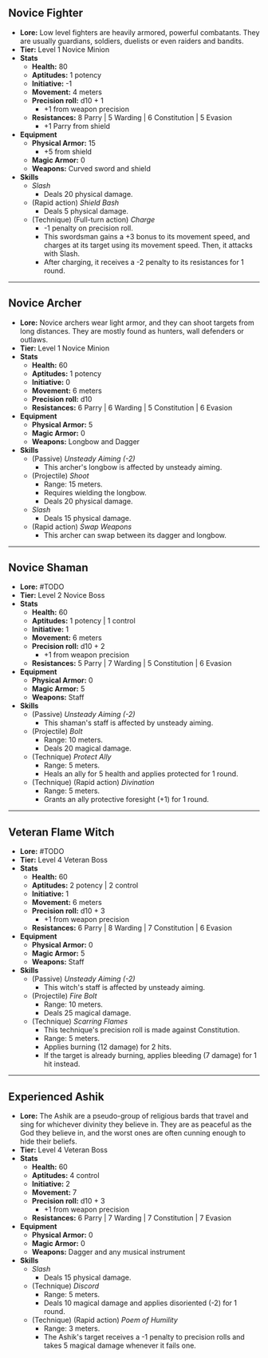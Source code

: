 ## Novice Fighter
+ **Lore:** Low level fighters are heavily armored, powerful combatants. They are usually guardians, soldiers, duelists or even raiders and bandits. 
+ **Tier:** Level 1 Novice Minion
+ **Stats**
	+ **Health:** 80
	+ **Aptitudes:** 1 potency
	+ **Initiative:** -1
	+ **Movement:** 4 meters
	+ **Precision roll:** d10 + 1
		+ +1 from weapon precision
	+ **Resistances:** 8 Parry | 5 Warding | 6 Constitution | 5 Evasion
		+ +1 Parry from shield
+ **Equipment**
	+ **Physical Armor:** 15
		+ +5 from shield
	+ **Magic Armor:** 0
	+ **Weapons:** Curved sword and shield
+ **Skills**
	+ *Slash*
		+ Deals 20 physical damage.
	+ (Rapid action) *Shield Bash*
		+ Deals 5 physical damage.
	+ (Technique) (Full-turn action) *Charge*
		+ -1 penalty on precision roll.
		+ This swordsman gains a +3 bonus to its movement speed, and charges at its target using its movement speed. Then, it attacks with Slash.
		+ After charging, it receives a -2 penalty to its resistances for 1 round.

---
## Novice Archer
+ **Lore:** Novice archers wear light armor, and they can shoot targets from long distances. They are mostly found as hunters, wall defenders or outlaws.
+ **Tier:** Level 1 Novice Minion
+ **Stats**
	+ **Health:** 60
	+ **Aptitudes:** 1 potency
	+ **Initiative:** 0
	+ **Movement:** 6 meters
	+ **Precision roll:** d10
	+ **Resistances:** 6 Parry | 6 Warding | 5 Constitution | 6 Evasion
+ **Equipment**
	+ **Physical Armor:** 5
	+ **Magic Armor:** 0
	+ **Weapons:** Longbow and Dagger
+ **Skills**
	+ (Passive) *Unsteady Aiming (-2)* 
		+ This archer's longbow is affected by unsteady aiming.
	+ (Projectile) *Shoot*
		+ Range: 15 meters.
		+ Requires wielding the longbow.
		+ Deals 20 physical damage.
	+ *Slash*
		+ Deals 15 physical damage.
	+ (Rapid action) *Swap Weapons*
		+ This archer can swap between its dagger and longbow.

---
## Novice Shaman
+ **Lore:** #TODO 
+ **Tier:** Level 2 Novice Boss
+ **Stats**
	+ **Health:** 60
	+ **Aptitudes:** 1 potency | 1 control
	+ **Initiative:** 1
	+ **Movement:** 6 meters
	+ **Precision roll:** d10 + 2 
		+ +1 from weapon precision
	+ **Resistances:** 5 Parry | 7 Warding | 5 Constitution | 6 Evasion
+ **Equipment**
	+ **Physical Armor:** 0
	+ **Magic Armor:** 5
	+ **Weapons:** Staff
+ **Skills**
	+ (Passive) *Unsteady Aiming (-2)* 
		+ This shaman's staff is affected by unsteady aiming.
	+ (Projectile) *Bolt*
		+ Range: 10 meters.
		+ Deals 20 magical damage. 
	+ (Technique) *Protect Ally*
		+ Range: 5 meters.
		+ Heals an ally for 5 health and applies protected for 1 round.
	+ (Technique) (Rapid action) *Divination*
		+ Range: 5 meters.
		+ Grants an ally protective foresight (+1) for 1 round.

---
## Veteran Flame Witch
+ **Lore:** #TODO 
+ **Tier:** Level 4 Veteran Boss
+ **Stats**
	+ **Health:** 60
	+ **Aptitudes:** 2 potency | 2 control 
	+ **Initiative:** 1
	+ **Movement:** 6 meters
	+ **Precision roll:** d10 + 3
		+ +1 from weapon precision
	+ **Resistances:** 6 Parry | 8 Warding | 7 Constitution | 6 Evasion
+ **Equipment**
	+ **Physical Armor:** 0
	+ **Magic Armor:** 5
	+ **Weapons:** Staff
+ **Skills**
	+ (Passive) *Unsteady Aiming (-2)* 
		+ This witch's staff is affected by unsteady aiming.
	+ (Projectile) *Fire Bolt*
		+ Range: 10 meters.
		+ Deals 25 magical damage. 
	+ (Technique) *Scarring Flames*
		+ This technique's precision roll is made against Constitution. 
		+ Range: 5 meters.
		+ Applies burning (12 damage) for 2 hits.
		+ If the target is already burning, applies bleeding (7 damage) for 1 hit instead.

---
## Experienced Ashik
+ **Lore:** The Ashik are a pseudo-group of religious bards that travel and sing for whichever divinity they believe in. They are as peaceful as the God they believe in, and the worst ones are often cunning enough to hide their beliefs.
+ **Tier:** Level 4 Veteran Boss
+ **Stats**
	+ **Health:** 60
	+ **Aptitudes:** 4 control 
	+ **Initiative:** 2
	+ **Movement:** 7 
	+ **Precision roll:** d10 + 3
		+ +1 from weapon precision
	+ **Resistances:** 6 Parry | 7 Warding | 7 Constitution | 7 Evasion
+ **Equipment**
	+ **Physical Armor:** 0
	+ **Magic Armor:** 0
	+ **Weapons:** Dagger and any musical instrument
+ **Skills**
	+ *Slash*
		+ Deals 15 physical damage.
	+ (Technique) *Discord*
		+ Range: 5 meters.
		+ Deals 10 magical damage and applies disoriented (-2) for 1 round.
	+ (Technique) (Rapid action) *Poem of Humility*
		+ Range: 3 meters.
		+ The Ashik's target receives a -1 penalty to precision rolls and takes 5 magical damage whenever it fails one.